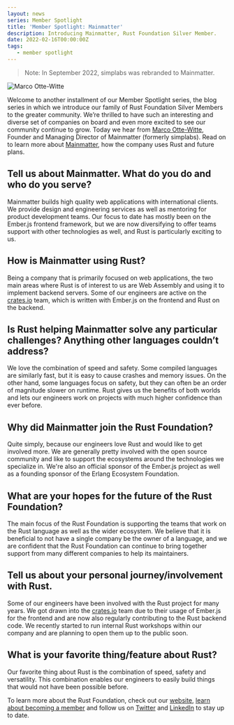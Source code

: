 ```yaml
---
layout: news
series: Member Spotlight
title: 'Member Spotlight: Mainmatter'
description: Introducing Mainmatter, Rust Foundation Silver Member.
date: 2022-02-16T00:00:00Z
tags:
   - member spotlight
---
```

> Note: In September 2022, simplabs was rebranded to Mainmatter.

![Marco Otte-Witte](/img/news/2022-02-16-member-spotlight-simplabs/member_spotlight_marco_otte-witte.png)

Welcome to another installment of our Member Spotlight series, the blog series in which we introduce our family of Rust Foundation Silver Members to the greater community. We’re thrilled to have such an interesting and diverse set of companies on board and even more excited to see our community continue to grow. Today we hear from [Marco Otte-Witte](https://twitter.com/marcoow), Founder and Managing Director of Mainmatter (formerly simplabs). Read on to learn more about [Mainmatter](https://mainmatter.com), how the company uses Rust and future plans.

## Tell us about Mainmatter. What do you do and who do you serve?

Mainmatter builds high quality web applications with international clients. We provide design and engineering services as well as mentoring for product development teams. Our focus to date has mostly been on the Ember.js frontend framework, but we are now diversifying to offer teams support with other technologies as well, and Rust is particularly exciting to us.

## How is Mainmatter using Rust?

Being a company that is primarily focused on web applications, the two main areas where Rust is of interest to us are Web Assembly and using it to implement backend servers. Some of our engineers are active on the [crates.io](https://crates.io) team, which is written with Ember.js on the frontend and Rust on the backend.

## Is Rust helping Mainmatter solve any particular challenges? Anything other languages couldn’t address?

We love the combination of speed and safety. Some compiled languages are similarly fast, but it is easy to cause crashes and memory issues. On the other hand, some languages focus on safety, but they can often be an order of magnitude slower on runtime. Rust gives us the benefits of both worlds and lets our engineers work on projects with much higher confidence than ever before.

## Why did Mainmatter join the Rust Foundation?

Quite simply, because our engineers love Rust and would like to get involved more. We are generally pretty involved with the open source community and like to support the ecosystems around the technologies we specialize in. We're also an official sponsor of the Ember.js project as well as a founding sponsor of the Erlang Ecosystem Foundation.

## What are your hopes for the future of the Rust Foundation?

The main focus of the Rust Foundation is supporting the teams that work on the Rust language as well as the wider ecosystem. We believe that it is beneficial to not have a single company be the owner of a language, and we are confident that the Rust Foundation can continue to bring together support from many different companies to help its maintainers.

## Tell us about your personal journey/involvement with Rust.

Some of our engineers have been involved with the Rust project for many years. We got drawn into the [crates.io](https://crates.io) team due to their usage of Ember.js for the frontend and are now also regularly contributing to the Rust backend code. We recently started to run internal Rust workshops within our company and are planning to open them up to the public soon.

## What is your favorite thing/feature about Rust?

Our favorite thing about Rust is the combination of speed, safety and versatility. This combination enables our engineers to easily build things that would not have been possible before.

To learn more about the Rust Foundation, check out our [website](https://foundation.rust-lang.org/), [learn about becoming a member](https://foundation.rust-lang.org/info/become-a-member/) and follow us on [Twitter](https://twitter.com/rust_foundation) and [LinkedIn](https://www.linkedin.com/company/rust-foundation/) to stay up to date.